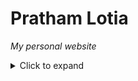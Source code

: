 # Pratham Lotia
*My personal website*
<details>
  <summary>Click to expand</summary>
  <p>This is the content that will be shown when the dropdown is expanded.</p>
</details>
